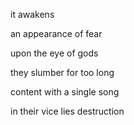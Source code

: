 it awakens

an appearance of fear

upon the eye of gods

they slumber for too long

content with a single song

in their vice lies destruction



